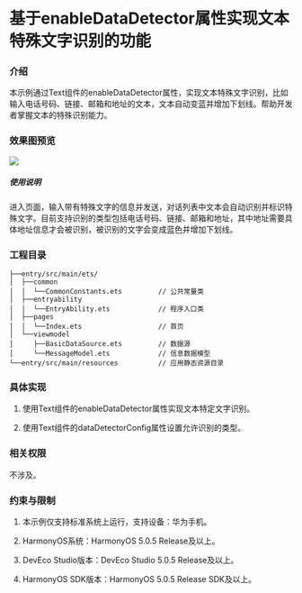 # 基于enableDataDetector属性实现文本特殊文字识别的功能

### 介绍

本示例通过Text组件的enableDataDetector属性，实现文本特殊文字识别，比如输入电话号码、链接、邮箱和地址的文本，文本自动变蓝并增加下划线。帮助开发者掌握文本的特殊识别能力。

### 效果图预览

![](./screenshots/device/word.gif)

##### 使用说明

进入页面，输入带有特殊文字的信息并发送，对话列表中文本会自动识别并标识特殊文字。目前支持识别的类型包括电话号码、链接、邮箱和地址，其中地址需要具体地址信息才会被识别，被识别的文字会变成蓝色并增加下划线。

### 工程目录

```
├──entry/src/main/ets/
│  ├──common
│  │  └──CommonConstants.ets         // 公共常量类
│  ├──entryability
│  │  └──EntryAbility.ets            // 程序入口类
│  ├──pages                  
│  │  └──Index.ets                   // 首页
│  └──viewmodel
│     ├──BasicDataSource.ets         // 数据源
│     └──MessageModel.ets            // 信息数据模型
└──entry/src/main/resources          // 应用静态资源目录
```

### 具体实现

1. 使用Text组件的enableDataDetector属性实现文本特定文字识别。

2. 使用Text组件的dataDetectorConfig属性设置允许识别的类型。

### 相关权限

不涉及。

### 约束与限制

1. 本示例仅支持标准系统上运行，支持设备：华为手机。

2. HarmonyOS系统：HarmonyOS 5.0.5 Release及以上。

3. DevEco Studio版本：DevEco Studio 5.0.5 Release及以上。

4. HarmonyOS SDK版本：HarmonyOS 5.0.5 Release SDK及以上。